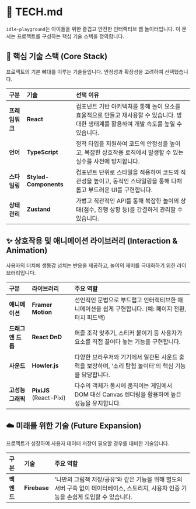# 🎨 TECH.md

`idle-playground`는 아이들을 위한 즐겁고 안전한 인터랙티브 웹 놀이터입니다. 이 문서는 프로젝트를 구성하는 핵심 기술 스택을 정의합니다.

## 🚀 **핵심 기술 스택 (Core Stack)**

프로젝트의 기본 뼈대를 이루는 기술들입니다. 안정성과 확장성을 고려하여 선택했습니다.

| 구분 | 기술 | 선택 이유 |
| :--- | :--- | :--- |
| **프레임워크** | **React** | 컴포넌트 기반 아키텍처를 통해 놀이 요소를 효율적으로 만들고 재사용할 수 있습니다. 방대한 생태계를 활용하여 개발 속도를 높일 수 있습니다. |
| **언어** | **TypeScript** | 정적 타입을 지원하여 코드의 안정성을 높이고, 복잡한 상호작용 로직에서 발생할 수 있는 실수를 사전에 방지합니다. |
| **스타일링** | **Styled-Components** | 컴포넌트 단위로 스타일을 적용하여 코드의 직관성을 높이고, 동적인 스타일링을 통해 다채롭고 부드러운 UI를 구현합니다. |
| **상태 관리** | **Zustand** | 가볍고 직관적인 API를 통해 복잡한 놀이의 상태(점수, 진행 상황 등)를 간결하게 관리할 수 있습니다. |

## ✨ **상호작용 및 애니메이션 라이브러리 (Interaction & Animation)**

사용자의 터치에 생동감 넘치는 반응을 제공하고, 놀이의 재미를 극대화하기 위한 라이브러리입니다.

| 구분 | 라이브러리 | 주요 역할 |
| :--- | :--- | :--- |
| **애니메이션** | **Framer Motion** | 선언적인 문법으로 부드럽고 인터랙티브한 애니메이션을 쉽게 구현합니다. (예: 페이지 전환, 터치 피드백) |
| **드래그 앤 드롭** | **React DnD** | 퍼즐 조각 맞추기, 스티커 붙이기 등 사용자가 요소를 직접 끌어다 놓는 기능을 구현합니다. |
| **사운드** | **Howler.js** | 다양한 브라우저와 기기에서 일관된 사운드 출력을 보장하며, '소리 탐험 놀이터'의 핵심 기능을 담당합니다. |
| **고성능 그래픽** | **PixiJS** (React-Pixi) | 다수의 객체가 동시에 움직이는 게임에서 DOM 대신 Canvas 렌더링을 활용하여 높은 성능을 유지합니다. |

## ☁️ **미래를 위한 기술 (Future Expansion)**

프로젝트가 성장하여 사용자 데이터 저장이 필요할 경우를 대비한 기술입니다.

| 구분 | 기술 | 주요 역할 |
| :--- | :--- | :--- |
| **백엔드** | **Firebase** | '나만의 그림책 저장/공유'와 같은 기능을 위해 별도의 서버 구축 없이 데이터베이스, 스토리지, 사용자 인증 기능을 손쉽게 도입할 수 있습니다. |
